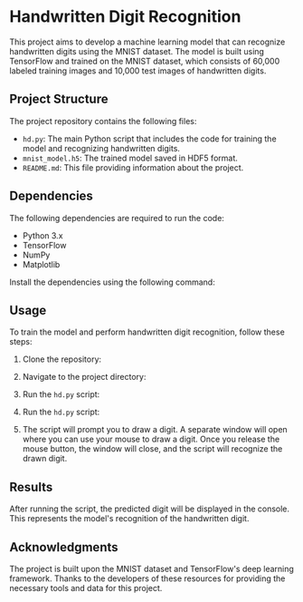 # Handwritten Digit Recognition
This project aims to develop a machine learning model that can recognize handwritten digits using the MNIST dataset. The model is built using TensorFlow and trained on the MNIST dataset, which consists of 60,000 labeled training images and 10,000 test images of handwritten digits.

## Project Structure

The project repository contains the following files:

- `hd.py`: The main Python script that includes the code for training the model and recognizing handwritten digits.
- `mnist_model.h5`: The trained model saved in HDF5 format.
- `README.md`: This file providing information about the project.

## Dependencies

The following dependencies are required to run the code:

- Python 3.x
- TensorFlow
- NumPy
- Matplotlib

Install the dependencies using the following command:

## Usage

To train the model and perform handwritten digit recognition, follow these steps:

1. Clone the repository:


2. Navigate to the project directory:


3. Run the `hd.py` script:


3. Run the `hd.py` script:


4. The script will prompt you to draw a digit. A separate window will open where you can use your mouse to draw a digit. Once you release the mouse button, the window will close, and the script will recognize the drawn digit.

## Results
After running the script, the predicted digit will be displayed in the console. This represents the model's recognition of the handwritten digit.

## Acknowledgments
The project is built upon the MNIST dataset and TensorFlow's deep learning framework. Thanks to the developers of these resources for providing the necessary tools and data for this project.


